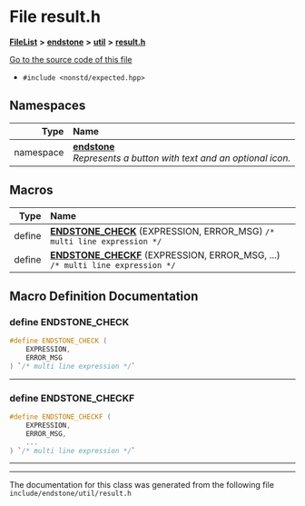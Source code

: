 

# File result.h



[**FileList**](files.md) **>** [**endstone**](dir_6cf277b678674f97c7a2b6b3b2447b33.md) **>** [**util**](dir_89b85071337bf933dea6c29b4c6a4410.md) **>** [**result.h**](result_8h.md)

[Go to the source code of this file](result_8h_source.md)



* `#include <nonstd/expected.hpp>`













## Namespaces

| Type | Name |
| ---: | :--- |
| namespace | [**endstone**](namespaceendstone.md) <br>_Represents a button with text and an optional icon._  |



















































## Macros

| Type | Name |
| ---: | :--- |
| define  | [**ENDSTONE\_CHECK**](result_8h.md#define-endstone_check) (EXPRESSION, ERROR\_MSG) `/* multi line expression */`<br> |
| define  | [**ENDSTONE\_CHECKF**](result_8h.md#define-endstone_checkf) (EXPRESSION, ERROR\_MSG, ...) `/* multi line expression */`<br> |

## Macro Definition Documentation





### define ENDSTONE\_CHECK 

```C++
#define ENDSTONE_CHECK (
    EXPRESSION,
    ERROR_MSG
) `/* multi line expression */`
```




<hr>



### define ENDSTONE\_CHECKF 

```C++
#define ENDSTONE_CHECKF (
    EXPRESSION,
    ERROR_MSG,
    ...
) `/* multi line expression */`
```




<hr>

------------------------------
The documentation for this class was generated from the following file `include/endstone/util/result.h`

